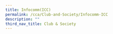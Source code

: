 ```yaml
---
title: Infocomm(ICC)
permalink: /cca/Club-and-Society/Infocomm-ICC
description: ""
third_nav_title: Club & Society
---
```


